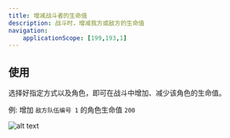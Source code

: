 ```yaml
---
title: 增减战斗者的生命值
description: 战斗时，增减我方或敌方的生命值
navigation:
    applicationScope: [199,193,1]
---
```


## 使用

选择好指定方式以及角色，即可在战斗中增加、减少该角色的生命值。

例: 增加 `敌方队伍编号 1` 的角色生命值 `200`

![alt text](https://assbak.gcw.wiki/gcw/image/zh_hans/commands/battle/changebattlerhp/image.png)
